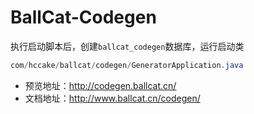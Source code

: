 # BallCat-Codegen

执行启动脚本后，创建`ballcat_codegen`数据库，运行启动类

```java
com/hccake/ballcat/codegen/GeneratorApplication.java
```

- 预览地址：http://codegen.ballcat.cn/
- 文档地址：http://www.ballcat.cn/codegen/
